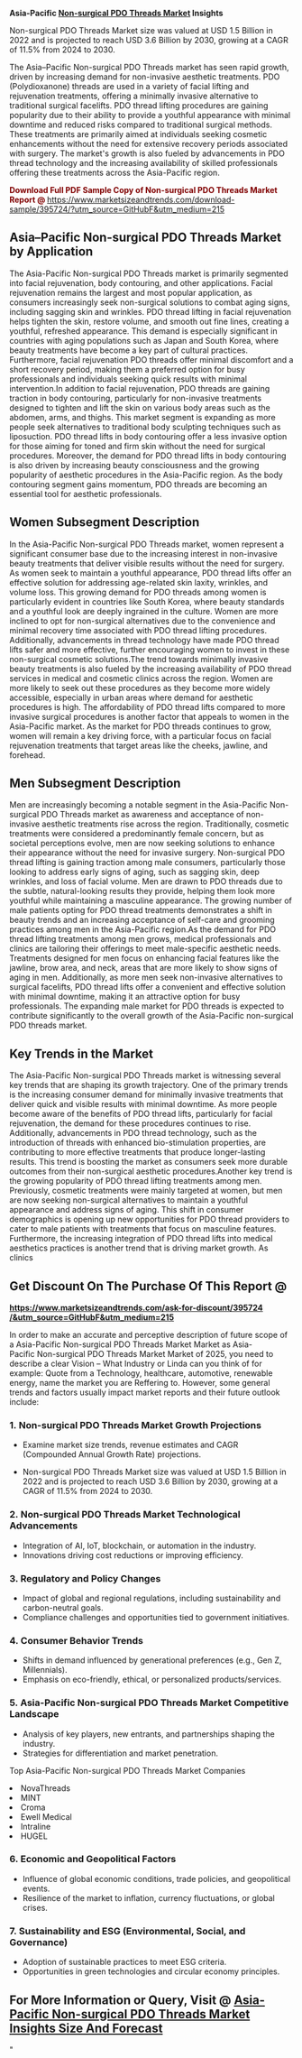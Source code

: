 <p><strong>Asia-Pacific&nbsp;<a href=""https://www.marketsizeandtrends.com/download-sample/395724/&amp;utm_source=GitHubF&amp;utm_medium=215"">Non-surgical PDO Threads Market</a> Insights</strong></p><p>Non-surgical PDO Threads Market size was valued at USD 1.5 Billion in 2022 and is projected to reach USD 3.6 Billion by 2030, growing at a CAGR of 11.5% from 2024 to 2030.</p><p><p>The Asia–Pacific Non-surgical PDO Threads market has seen rapid growth, driven by increasing demand for non-invasive aesthetic treatments. PDO (Polydioxanone) threads are used in a variety of facial lifting and rejuvenation treatments, offering a minimally invasive alternative to traditional surgical facelifts. PDO thread lifting procedures are gaining popularity due to their ability to provide a youthful appearance with minimal downtime and reduced risks compared to traditional surgical methods. These treatments are primarily aimed at individuals seeking cosmetic enhancements without the need for extensive recovery periods associated with surgery. The market's growth is also fueled by advancements in PDO thread technology and the increasing availability of skilled professionals offering these treatments across the Asia-Pacific region. <p><strong><span style="color: #800000;">Download Full PDF Sample Copy of Non-surgical PDO Threads Market Report @</span>&nbsp;</strong><a href="https://www.marketsizeandtrends.com/download-sample/395724/?utm_source=GitHubF&amp;utm_medium=215" target="_blank">https://www.marketsizeandtrends.com/download-sample/395724/?utm_source=GitHubF&amp;utm_medium=215</a></p></p><h2>Asia–Pacific Non-surgical PDO Threads Market by Application</h2><p>The Asia-Pacific Non-surgical PDO Threads market is primarily segmented into facial rejuvenation, body contouring, and other applications. Facial rejuvenation remains the largest and most popular application, as consumers increasingly seek non-surgical solutions to combat aging signs, including sagging skin and wrinkles. PDO thread lifting in facial rejuvenation helps tighten the skin, restore volume, and smooth out fine lines, creating a youthful, refreshed appearance. This demand is especially significant in countries with aging populations such as Japan and South Korea, where beauty treatments have become a key part of cultural practices. Furthermore, facial rejuvenation PDO threads offer minimal discomfort and a short recovery period, making them a preferred option for busy professionals and individuals seeking quick results with minimal intervention.In addition to facial rejuvenation, PDO threads are gaining traction in body contouring, particularly for non-invasive treatments designed to tighten and lift the skin on various body areas such as the abdomen, arms, and thighs. This market segment is expanding as more people seek alternatives to traditional body sculpting techniques such as liposuction. PDO thread lifts in body contouring offer a less invasive option for those aiming for toned and firm skin without the need for surgical procedures. Moreover, the demand for PDO thread lifts in body contouring is also driven by increasing beauty consciousness and the growing popularity of aesthetic procedures in the Asia-Pacific region. As the body contouring segment gains momentum, PDO threads are becoming an essential tool for aesthetic professionals.<h2>Women Subsegment Description</h2><p>In the Asia-Pacific Non-surgical PDO Threads market, women represent a significant consumer base due to the increasing interest in non-invasive beauty treatments that deliver visible results without the need for surgery. As women seek to maintain a youthful appearance, PDO thread lifts offer an effective solution for addressing age-related skin laxity, wrinkles, and volume loss. This growing demand for PDO threads among women is particularly evident in countries like South Korea, where beauty standards and a youthful look are deeply ingrained in the culture. Women are more inclined to opt for non-surgical alternatives due to the convenience and minimal recovery time associated with PDO thread lifting procedures. Additionally, advancements in thread technology have made PDO thread lifts safer and more effective, further encouraging women to invest in these non-surgical cosmetic solutions.The trend towards minimally invasive beauty treatments is also fueled by the increasing availability of PDO thread services in medical and cosmetic clinics across the region. Women are more likely to seek out these procedures as they become more widely accessible, especially in urban areas where demand for aesthetic procedures is high. The affordability of PDO thread lifts compared to more invasive surgical procedures is another factor that appeals to women in the Asia-Pacific market. As the market for PDO threads continues to grow, women will remain a key driving force, with a particular focus on facial rejuvenation treatments that target areas like the cheeks, jawline, and forehead.<h2>Men Subsegment Description</h2><p>Men are increasingly becoming a notable segment in the Asia-Pacific Non-surgical PDO Threads market as awareness and acceptance of non-invasive aesthetic treatments rise across the region. Traditionally, cosmetic treatments were considered a predominantly female concern, but as societal perceptions evolve, men are now seeking solutions to enhance their appearance without the need for invasive surgery. Non-surgical PDO thread lifting is gaining traction among male consumers, particularly those looking to address early signs of aging, such as sagging skin, deep wrinkles, and loss of facial volume. Men are drawn to PDO threads due to the subtle, natural-looking results they provide, helping them look more youthful while maintaining a masculine appearance. The growing number of male patients opting for PDO thread treatments demonstrates a shift in beauty trends and an increasing acceptance of self-care and grooming practices among men in the Asia-Pacific region.As the demand for PDO thread lifting treatments among men grows, medical professionals and clinics are tailoring their offerings to meet male-specific aesthetic needs. Treatments designed for men focus on enhancing facial features like the jawline, brow area, and neck, areas that are more likely to show signs of aging in men. Additionally, as more men seek non-invasive alternatives to surgical facelifts, PDO thread lifts offer a convenient and effective solution with minimal downtime, making it an attractive option for busy professionals. The expanding male market for PDO threads is expected to contribute significantly to the overall growth of the Asia-Pacific non-surgical PDO threads market.<h2>Key Trends in the Market</h2><p>The Asia-Pacific Non-surgical PDO Threads market is witnessing several key trends that are shaping its growth trajectory. One of the primary trends is the increasing consumer demand for minimally invasive treatments that deliver quick and visible results with minimal downtime. As more people become aware of the benefits of PDO thread lifts, particularly for facial rejuvenation, the demand for these procedures continues to rise. Additionally, advancements in PDO thread technology, such as the introduction of threads with enhanced bio-stimulation properties, are contributing to more effective treatments that produce longer-lasting results. This trend is boosting the market as consumers seek more durable outcomes from their non-surgical aesthetic procedures.Another key trend is the growing popularity of PDO thread lifting treatments among men. Previously, cosmetic treatments were mainly targeted at women, but men are now seeking non-surgical alternatives to maintain a youthful appearance and address signs of aging. This shift in consumer demographics is opening up new opportunities for PDO thread providers to cater to male patients with treatments that focus on masculine features. Furthermore, the increasing integration of PDO thread lifts into medical aesthetics practices is another trend that is driving market growth. As clinics</p><h2><strong>Get Discount On The Purchase Of This Report @&nbsp;</strong></h2><p><strong><a href=""https://www.marketsizeandtrends.com/ask-for-discount/395724/&amp;utm_source=GitHubF&amp;utm_medium=215"" target=""_blank"">https://www.marketsizeandtrends.com/ask-for-discount/395724<br />/&amp;utm_source=GitHubF&amp;utm_medium=215</a></strong></p><p>In order to make an accurate and perceptive description of future scope of a Asia-Pacific&nbsp;Non-surgical PDO Threads Market Market as Asia-Pacific&nbsp;Non-surgical PDO Threads Market Market of 2025, you need to describe a clear Vision &ndash; What Industry or Linda can you think of for example: Quote from a Technology, healthcare, automotive, renewable energy, name the market you are Reffering to. However, some general trends and factors usually impact market reports and their future outlook include:</p><h3>1.&nbsp;<strong>Non-surgical PDO Threads Market Growth Projections</strong></h3><ul><li>Examine market size trends, revenue estimates and CAGR (Compounded Annual Growth Rate) projections.</li><li><p>Non-surgical PDO Threads Market size was valued at USD 1.5 Billion in 2022 and is projected to reach USD 3.6 Billion by 2030, growing at a CAGR of 11.5% from 2024 to 2030.</p></li></ul><h3>2.&nbsp;<strong>Non-surgical PDO Threads Market Technological Advancements</strong></h3><ul><li>Integration of AI, IoT, blockchain, or automation in the industry.</li><li>Innovations driving cost reductions or improving efficiency.</li></ul><h3>3.&nbsp;<strong>Regulatory and Policy Changes</strong></h3><ul><li>Impact of global and regional regulations, including sustainability and carbon-neutral goals.</li><li>Compliance challenges and opportunities tied to government initiatives.</li></ul><h3>4.&nbsp;<strong>Consumer Behavior Trends</strong></h3><ul><li>Shifts in demand influenced by generational preferences (e.g., Gen Z, Millennials).</li><li>Emphasis on eco-friendly, ethical, or personalized products/services.</li></ul><h3>5.&nbsp;<strong>Asia-Pacific Non-surgical PDO Threads Market Competitive Landscape</strong></h3><ul><li>Analysis of key players, new entrants, and partnerships shaping the industry.</li><li>Strategies for differentiation and market penetration.</li></ul><p data-pm-slice=""1 1 []"">Top Asia-Pacific Non-surgical PDO Threads Market Companies</p><div data-test-id=""""><p><li>NovaThreads</li><li> MINT</li><li> Croma</li><li> Ewell Medical</li><li> Intraline</li><li> HUGEL</li></p></div><h3>6.&nbsp;<strong>Economic and Geopolitical Factors</strong></h3><ul><li>Influence of global economic conditions, trade policies, and geopolitical events.</li><li>Resilience of the market to inflation, currency fluctuations, or global crises.</li></ul><h3>7.&nbsp;<strong>Sustainability and ESG (Environmental, Social, and Governance)</strong></h3><ul><li>Adoption of sustainable practices to meet ESG criteria.</li><li>Opportunities in green technologies and circular economy principles.</li></ul><h2><strong>For More Information or Query, Visit @&nbsp;</strong><a href=""https://www.verifiedmarketreports.com/product/non-surgical-pdo-threads-market/"" target=""_blank"">Asia-Pacific Non-surgical PDO Threads Market Insights Size And Forecast</a></h2>"
